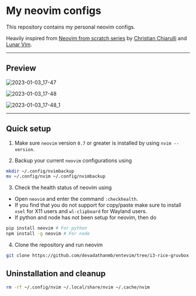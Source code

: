 # My neovim configs

This repository contains my personal neovim configs.  
  
Heavily inspired from [Neovim from scratch series](https://www.youtube.com/playlist?list=PLhoH5vyxr6Qq41NFL4GvhFp-WLd5xzIzZ) by [Christian Chiarulli](https://github.com/ChristianChiarulli) and [Lunar Vim](https://github.com/LunarVim).

---

## Preview
![2023-01-03_17-47](https://user-images.githubusercontent.com/84301852/210356013-16e12f92-42b3-4c3a-bbbd-ac57c0126dcc.png)


![2023-01-03_17-48](https://user-images.githubusercontent.com/84301852/210356032-26b1d20a-c469-44c8-9e03-39565ac281de.png)


![2023-01-03_17-48_1](https://user-images.githubusercontent.com/84301852/210356037-502f58ff-e894-449b-a16e-15dc0da1bcfb.png)

---

## Quick setup
1. Make sure `neovim` version `0.7` or greater is installed by using `nvim --version`.  

2. Backup your current `neovim` configurations using  
```bash
mkdir ~/.config/nvimbackup
mv ~/.config/nvim ~/.config/nvimbackup
```
3. Check the health status of neovim using  
- Open `neovim` and enter the command `:checkhealth`.  
- If you find that you do not support for copy/paste make sure to install `xsel` for X11 users and `wl-clipboard` for Wayland users. 
- If python and node has not been setup for neovim, then do  
```bash
pip install neovim # For python
npm install -g neovim # For node
```
4. Clone the repository and run neovim
```bash
git clone https://github.com/devadathanmb/entevim/tree/i3-rice-gruvbox ~/.config/nvim
```

## Uninstallation and cleanup
```bash
rm -rf ~/.config/nvim ~/.local/share/nvim ~/.cache/nvim
```
